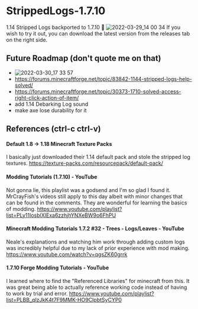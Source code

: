 # StrippedLogs-1.7.10
1.14 Stripped Logs backported to 1.7.10 🌳
![2022-03-29_14 00 34](https://user-images.githubusercontent.com/98147018/160682523-dca42411-f14f-4e93-b9e1-09aded162e15.png)
If you wish to try it out, you can download the latest version from the releases tab on the right side.

## Future Roadmap (don't quote me on that)
- ![2022-03-30_17 33 57](https://user-images.githubusercontent.com/98147018/162556754-1edd6d6a-9359-445a-b928-15d07c995baf.png)
- https://forums.minecraftforge.net/topic/83842-1144-stripped-logs-help-solved/
- https://forums.minecraftforge.net/topic/30373-1710-solved-access-right-click-action-of-item/	
- add 1.14 Debarking Log sound
- make axe lose durability for it

## References (ctrl-c ctrl-v)
#### Default 1.8 -> 1.18 Minecraft Texture Packs 
I basically just downloaded their 1.14 default pack and stole the stripped log textures.
https://texture-packs.com/resourcepack/default-pack/

#### Modding Tutorials (1.7.10) - YouTube 
Not gonna lie, this playlist was a godsend and I'm so glad I found it. MrCrayFish's videos still apply to this day albeit with minor changes that can be found in the comments. They are wonderful for learning the basics of modding.
https://www.youtube.com/playlist?list=PLy11IosblXIExa6zzhjhYNXeBW9o6FhPU

#### Minecraft Modding Tutorials 1.7.2 #32 - Trees - Logs/Leaves - YouTube 
Neale's explanations and watching him work through adding custom logs was incredibly helpful due to my lack of prior experience with mod making. 
https://www.youtube.com/watch?v=qgsZK60grrk

#### 1.7.10 Forge Modding Tutorials - YouTube
I learned where to find the "Referenced Libraries" for minecraft from this. It was great being able to actually reference working code instead of having to work by trial and error. 
https://www.youtube.com/playlist?list=PLBB_qIzJkK4t7F9MMK-HO9CIpbtSyCYP0
